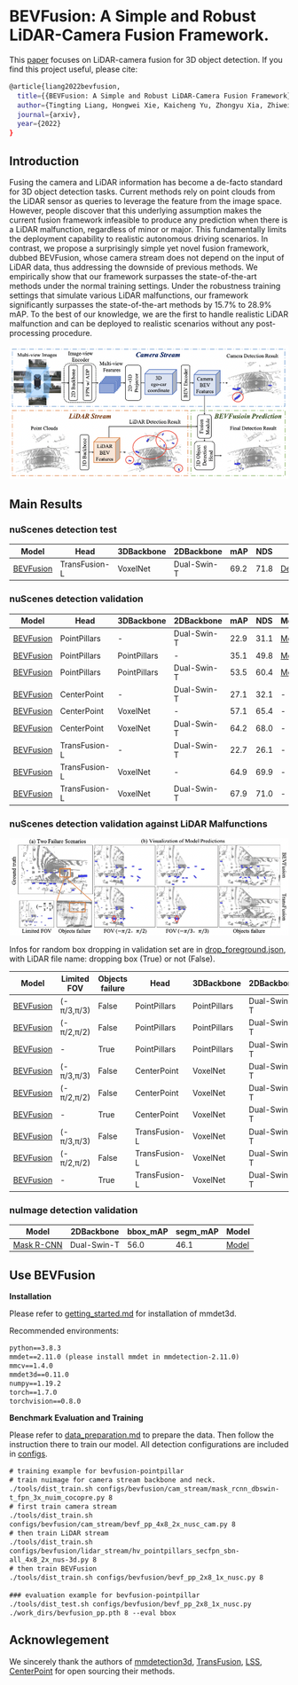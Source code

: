 # BEVFusion: A Simple and Robust LiDAR-Camera Fusion Framework.

This [paper](https://arxiv.org/abs/2205.13790) focuses on LiDAR-camera fusion for 3D object detection. If you find this project useful, please cite:

```bash
@article{liang2022bevfusion,
  title={{BEVFusion: A Simple and Robust LiDAR-Camera Fusion Framework}},
  author={Tingting Liang, Hongwei Xie, Kaicheng Yu, Zhongyu Xia, Zhiwei Lin, Yongtao Wang, Tao Tang, Bing Wang and Zhi Tang},
  journal={arxiv},
  year={2022}
}
```

## Introduction

Fusing the camera and LiDAR information has become a de-facto standard for 3D object detection tasks. Current methods rely on point clouds from the LiDAR sensor as queries to leverage the feature from the image space. However, people discover that this underlying assumption makes the current fusion framework infeasible to produce any prediction when there is a LiDAR malfunction, regardless of minor or major. This fundamentally limits the deployment capability to realistic autonomous driving scenarios. In contrast, we propose a surprisingly simple yet novel fusion framework, dubbed BEVFusion, whose camera stream does not depend on the input of LiDAR data, thus addressing the downside of previous methods. We empirically show that our framework surpasses the state-of-the-art methods under the normal training settings. Under the robustness training settings that simulate various LiDAR malfunctions, our framework significantly surpasses the state-of-the-art methods by 15.7% to 28.9% mAP. To the best of our knowledge, we are the first to handle realistic LiDAR malfunction and can be deployed to realistic scenarios without any post-processing procedure. 

![pipeline](resources/pipeline.png)



## Main Results



### nuScenes detection test 

| Model   | Head |3DBackbone |2DBackbone | mAP | NDS  | Link  |
|---------|------|-----------|-----------|-----|------|-------|
| [BEVFusion](configs/bevfusion/bevf_tf_4x8_6e_nusc.py) | TransFusion-L | VoxelNet |Dual-Swin-T |69.2 | 71.8 | [Detection](https://drive.google.com/file/d/1vnGBTl2zCL2JM6EKpDxsqbs_CKayc1Gf/view?usp=sharing)


### nuScenes detection validation 

| Model   | Head |3DBackbone |2DBackbone | mAP | NDS  | Model  |
|---------|------|-----------|-----------|-----|------|--------|
| [BEVFusion](configs/bevfusion/cam_stream/bevf_pp_4x8_2x_nusc_cam.py) | PointPillars | - |Dual-Swin-T | 22.9 | 31.1 | [Model](https://drive.google.com/file/d/1OeDjGoKpU1FQ42_18pJZ-UqwxLDc6HRc/view?usp=sharing)
| [BEVFusion](configs/bevfusion/lidar_stream/hv_pointpillars_secfpn_sbn-all_4x8_2x_nus-3d.py) | PointPillars | PointPillars |- | 35.1 | 49.8 | [Model](https://drive.google.com/file/d/1CBF0g1i23hfS-KRihX9J6QF2CglbWjsM/view?usp=sharing)
| [BEVFusion](configs/bevfusion/bevf_pp_2x8_1x_nusc.py) | PointPillars | PointPillars |Dual-Swin-T | 53.5 | 60.4 | [Model](https://drive.google.com/file/d/1ibsCQ7cPGDBmhlfwKICnu5ePNL1_KlWg/view?usp=sharing)
| [BEVFusion](configs/bevfusion/cam_stream/bevf_cp_4x8_20e_nusc_cam.py) | CenterPoint | - | Dual-Swin-T | 27.1 | 32.1 | -
| [BEVFusion](configs/bevfusion/lidar_stream/centerpoint_0075voxel_second_secfpn_dcn_circlenms_4x8_cyclic_20e_nus.py) | CenterPoint | VoxelNet |-| 57.1 | 65.4 | -
| [BEVFusion](configs/bevfusion/bevf_cp_4x8_6e_nusc.py) | CenterPoint | VoxelNet | Dual-Swin-T | 64.2 | 68.0 | -
| [BEVFusion](configs/bevfusion/cam_stream/bevf_tf_4x8_20e_nusc_cam.py) | TransFusion-L | - | Dual-Swin-T | 22.7 | 26.1 | -
| [BEVFusion](configs/bevfusion/lidar_stream/transfusion_nusc_voxel_L.py) | TransFusion-L | VoxelNet | - | 64.9 | 69.9 | -
| [BEVFusion](configs/bevfusion/bevf_tf_4x8_6e_nusc.py) | TransFusion-L | VoxelNet | Dual-Swin-T | 67.9 | 71.0 | -

### nuScenes detection validation against LiDAR Malfunctions

![LiDAR Malfunctions Visualization](resources/lidar_robust.png)

Infos for random box dropping in validation set are in [drop_foreground.json](drop_foreground.json), with LiDAR file name: dropping box (True) or not (False).

| Model   | Limited FOV | Objects failure | Head |3DBackbone |2DBackbone | mAP | NDS  | Model  |
|---------|-------------|------------------|------|-----------|-----------|-----|------|--------|
| [BEVFusion](configs/bevfusion/drop_fov/fov60_bevf_pp_2x8_1x_nusc.py) | (-π/3,π/3)|False| PointPillars | PointPillars |Dual-Swin-T | 33.5 | 42.1 | [Model](https://drive.google.com/file/d/18PQ7IEtdNji5nJZCb9d1FVPDfEWA9PU5/view?usp=sharing)
| [BEVFusion](configs/bevfusion/drop_fov/fov90_bevf_pp_2x8_1x_nusc.py) | (-π/2,π/2)|False| PointPillars | PointPillars |Dual-Swin-T | 36.8 | 45.8 | [Model](https://drive.google.com/file/d/1HLkDsZr3R1FgRX6SeW3XhGKFcUVJluoV/view?usp=sharing)
| [BEVFusion](configs/bevfusion/drop_bbox/halfbox_bevf_pp_2x8_1x_nusc.py) | -|True| PointPillars | PointPillars |Dual-Swin-T | 41.6 | 51.9 | [Model](https://drive.google.com/file/d/12QESExZCCHC0ZJlHnAi50VAWMU_OA2uo/view?usp=sharing)
| [BEVFusion](configs/bevfusion/drop_fov/fov60_bevf_cp_2x8_1x_nusc.py) | (-π/3,π/3)|False| CenterPoint | VoxelNet |Dual-Swin-T | 40.9 | 49.9| -
| [BEVFusion](configs/bevfusion/drop_fov/fov90_bevf_cp_2x8_1x_nusc.py) | (-π/2,π/2)|False| CenterPoint | VoxelNet |Dual-Swin-T | 45.5 | 54.9| -
| [BEVFusion](configs/bevfusion/drop_bbox/halfbox_bevf_cp_2x8_1x_nusc.py) | -|True| CenterPoint | VoxelNet |Dual-Swin-T | 54.0 | 61.6 | -
| [BEVFusion](configs/bevfusion/drop_fov/fov60_bevf_tf_2x8_1x_nusc.py) | (-π/3,π/3)|False| TransFusion-L | VoxelNet |Dual-Swin-T | 41.5 | 50.8| -
| [BEVFusion](configs/bevfusion/drop_fov/fov90_bevf_tf_2x8_1x_nusc.py) | (-π/2,π/2)|False| TransFusion-L | VoxelNet |Dual-Swin-T | 46.4 | 55.8| -
| [BEVFusion](configs/bevfusion/drop_bbox/halfbox_bevf_tf_2x8_1x_nusc.py) | -|True| TransFusion-L | VoxelNet |Dual-Swin-T | 50.3 | 57.6 | -

### nuImage detection validation 

| Model   |2DBackbone | bbox_mAP | segm_mAP  | Model  |
|---------|-----------|----------|-----------|--------|
| [Mask R-CNN](configs/bevfusion/cam_stream/mask_rcnn_dbswin-t_fpn_3x_nuim_cocopre.py) |Dual-Swin-T | 56.0 | 46.1 | [Model](https://drive.google.com/file/d/1BcHPxVv_C1LC8oRc-vBhbMk2R6zDYfFx/view?usp=sharing)


## Use BEVFusion

**Installation**

Please refer to [getting_started.md](docs/getting_started.md) for installation of mmdet3d.

Recommended environments:

```shell
python==3.8.3
mmdet==2.11.0 (please install mmdet in mmdetection-2.11.0)
mmcv==1.4.0
mmdet3d==0.11.0
numpy==1.19.2
torch==1.7.0
torchvision==0.8.0
```

**Benchmark Evaluation and Training**

Please refer to [data_preparation.md](docs/getting_started.md) to prepare the data. Then follow the instruction there to train our model. All detection configurations are included in [configs](configs/).

```shell
# training example for bevfusion-pointpillar 
# train nuimage for camera stream backbone and neck.
./tools/dist_train.sh configs/bevfusion/cam_stream/mask_rcnn_dbswin-t_fpn_3x_nuim_cocopre.py 8
# first train camera stream
./tools/dist_train.sh configs/bevfusion/cam_stream/bevf_pp_4x8_2x_nusc_cam.py 8
# then train LiDAR stream
./tools/dist_train.sh configs/bevfusion/lidar_stream/hv_pointpillars_secfpn_sbn-all_4x8_2x_nus-3d.py 8
# then train BEVFusion
./tools/dist_train.sh configs/bevfusion/bevf_pp_2x8_1x_nusc.py 8

### evaluation example for bevfusion-pointpillar
./tools/dist_test.sh configs/bevfusion/bevf_pp_2x8_1x_nusc.py ./work_dirs/bevfusion_pp.pth 8 --eval bbox
```

## Acknowlegement

We sincerely thank the authors of [mmdetection3d](https://github.com/open-mmlab/mmdetection3d), [TransFusion](https://github.com/XuyangBai/TransFusion), [LSS](https://github.com/nv-tlabs/lift-splat-shoot), [CenterPoint](https://github.com/tianweiy/CenterPoint) for open sourcing their methods.
